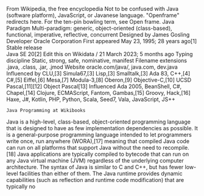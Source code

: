 From Wikipedia, the free encyclopedia
Not to be confused with Java (software platform), JavaScript, or Javanese language.
"Openframe" redirects here. For the ten-pin bowling term, see Open frame.
Java
Paradigm	Multi-paradigm: generic, object-oriented (class-based), functional, imperative, reflective, concurrent
Designed by	James Gosling
Developer	Oracle Corporation
First appeared	May 23, 1995; 28 years ago[1]
Stable release	
Java SE 20[2] Edit this on Wikidata / 21 March 2023; 5 months ago
Typing discipline	Static, strong, safe, nominative, manifest
Filename extensions	.java, .class, .jar, .jmod
Website	oracle.com/java/, java.com, dev.java
Influenced by
CLU,[3] Simula67,[3] Lisp,[3] Smalltalk,[3] Ada 83, C++,[4] C#,[5] Eiffel,[6] Mesa,[7] Modula-3,[8] Oberon,[9] Objective-C,[10] UCSD Pascal,[11][12] Object Pascal[13]
Influenced
Ada 2005, BeanShell, C#, Chapel,[14] Clojure, ECMAScript, Fantom, Gambas,[15] Groovy, Hack,[16] Haxe, J#, Kotlin, PHP, Python, Scala, Seed7, Vala, JavaScript, JS++

    Java Programming at Wikibooks

Java is a high-level, class-based, object-oriented programming language that is designed to have as few implementation dependencies as possible. It is a general-purpose programming language intended to let programmers write once, run anywhere (WORA),[17] meaning that compiled Java code can run on all platforms that support Java without the need to recompile.[18] Java applications are typically compiled to bytecode that can run on any Java virtual machine (JVM) regardless of the underlying computer architecture. The syntax of Java is similar to C and C++, but has fewer low-level facilities than either of them. The Java runtime provides dynamic capabilities (such as reflection and runtime code modification) that are typically no